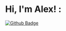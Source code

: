 #                                                                               Hi, I'm Alex! :

[![Github Badge](https://img.shields.io/badge/GitHub-100000?style=for-the-badge&logo=github&logoColor=white&link=https://github.com/alezzott)](https://github.com/alezzott)

